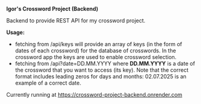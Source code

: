 **Igor's Crossword Project (Backend)**

Backend to provide REST API for my crossword project.

**Usage:**

- fetching from /api/keys will provide an array of keys (in the form of dates of each crossword) for the database of crosswords.
  In the crossword app the keys are used to enable crossword selection.
- fetching from /api?date=DD.MM.YYYY where **DD.MM.YYYY** is a date of the crossword that you want to access (its key).
  Note that the correct format includes leading zeros for days and months: 02.07.2025 is an example of a correct date.

Currently running at https://crossword-project-backend.onrender.com
